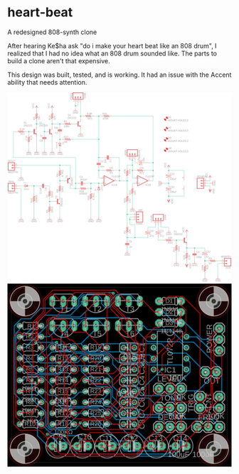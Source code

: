 # heart-beat
A redesigned 808-synth clone

After hearing Ke$ha ask "do i make your heart beat like an 808 drum", I realized that I had no idea what an 808 drum sounded like. The parts to build a clone aren't that expensive.

This design was built, tested, and is working. It had an issue with the Accent ability that needs attention.


![schematic](heart-beat-schematic.png)
![board](heart-beat-board.png)

